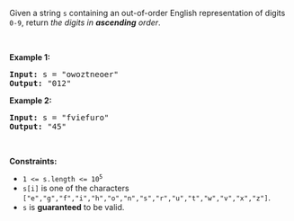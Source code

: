 Given a string `` s `` containing an out-of-order English representation of digits `` 0-9 ``, return _the digits in __ascending__ order_.

&nbsp;

__Example 1:__

<pre><strong>Input:</strong> s = "owoztneoer"
<strong>Output:</strong> "012"
</pre>

__Example 2:__

<pre><strong>Input:</strong> s = "fviefuro"
<strong>Output:</strong> "45"
</pre>

&nbsp;

__Constraints:__

*   <code>1 &lt;= s.length &lt;= 10<sup>5</sup></code>
*   `` s[i] `` is one of the characters `` ["e","g","f","i","h","o","n","s","r","u","t","w","v","x","z"] ``.
*   `` s `` is __guaranteed__ to be valid.